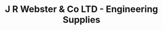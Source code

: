 ---
title: "J R Webster & Co LTD - Engineering Supplies"
url: /knowsley/j-r-webster-und-co-ltd-engineering-supplies/
shop: Baustoffe
---